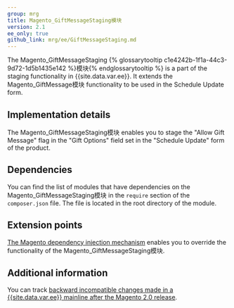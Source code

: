 ```yaml
---
group: mrg
title: Magento_GiftMessageStaging模块
version: 2.1
ee_only: true
github_link: mrg/ee/GiftMessageStaging.md
---
```


The Magento_GiftMessageStaging {% glossarytooltip c1e4242b-1f1a-44c3-9d72-1d5b1435e142 %}模块{% endglossarytooltip %} is a part of the staging functionality in {{site.data.var.ee}}. It extends the Magento_GiftMessage模块 functionality to be used in the Schedule Update form.

## Implementation details

The Magento_GiftMessageStaging模块 enables you to stage the "Allow Gift Message" flag in the "Gift Options" field set in the "Schedule Update" form of the product.

## Dependencies

You can find the list of modules that have dependencies on the Magento_GiftMessageStaging模块 in the `require` section of the `composer.json` file. The file is located in the root directory of the module.

## Extension points

[The Magento dependency injection mechanism](http://devdocs.magento.com/guides/v2.1/extension-dev-guide/depend-inj.html) enables you to override the functionality of the Magento_GiftMessageStaging模块.

## Additional information

You can track [backward incompatible changes made in a {{site.data.var.ee}} mainline after the Magento 2.0 release](http://devdocs.magento.com/guides/v2.0/release-notes/backward-incompatible-changes/commerce.html).

